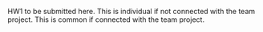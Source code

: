 HW1 to be submitted here.
This is individual if not connected with the team project.
This is common if connected with the team project. 
